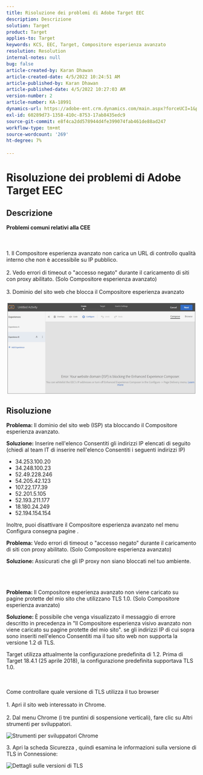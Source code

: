 ```yaml
---
title: Risoluzione dei problemi di Adobe Target EEC
description: Descrizione
solution: Target
product: Target
applies-to: Target
keywords: KCS, EEC, Target, Compositore esperienza avanzato
resolution: Resolution
internal-notes: null
bug: false
article-created-by: Karan Dhawan
article-created-date: 4/5/2022 10:24:51 AM
article-published-by: Karan Dhawan
article-published-date: 4/5/2022 10:27:03 AM
version-number: 2
article-number: KA-18991
dynamics-url: https://adobe-ent.crm.dynamics.com/main.aspx?forceUCI=1&pagetype=entityrecord&etn=knowledgearticle&id=b7c7fe9c-cab4-ec11-983f-000d3a5d0d73
exl-id: 60289d73-1358-410c-8753-17ab8435edc9
source-git-commit: e8f4ca2dd578944d4fe399074fab461de88ad247
workflow-type: tm+mt
source-wordcount: '269'
ht-degree: 7%

---
```


# Risoluzione dei problemi di Adobe Target EEC

## Descrizione

<b>Problemi comuni relativi alla CEE</b><br><br> <br><br>1. Il Compositore esperienza avanzato non carica un URL di controllo qualità interno che non è accessibile su IP pubblico.<br><br>2. Vedo errori di timeout o &quot;accesso negato&quot; durante il caricamento di siti con proxy abilitato. (Solo Compositore esperienza avanzato)<br><br>3. Dominio del sito web che blocca il Compositore esperienza avanzato<br><br>![](assets/___b9c7fe9c-cab4-ec11-983f-000d3a5d0d73___.png)

## Risoluzione


<b>Problema: </b>Il dominio del sito web (ISP) sta bloccando il Compositore esperienza avanzato.

<b>Soluzione:</b> Inserire nell&#39;elenco Consentiti gli indirizzi IP elencati di seguito (chiedi al team IT di inserire nell&#39;elenco Consentiti i seguenti indirizzi IP)



- 34.253.100.20
- 34.248.100.23
- 52.49.228.246
- 54.205.42.123
- 107.22.177.39
- 52.201.5.105
- 52.193.211.177
- 18.180.24.249
- 52.194.154.154


Inoltre, puoi disattivare il Compositore esperienza avanzato nel menu Configura consegna pagine .





<b>Problema:</b> Vedo errori di timeout o &quot;accesso negato&quot; durante il caricamento di siti con proxy abilitato. (Solo Compositore esperienza avanzato)

<b>Soluzione: </b>Assicurati che gli IP proxy non siano bloccati nel tuo ambiente.
<br><br> <br><br>


<b>Problema: </b>Il Compositore esperienza avanzato non viene caricato su pagine protette del mio sito che utilizzano TLS 1.0. (Solo Compositore esperienza avanzato)

<b>Soluzione: </b>È possibile che venga visualizzato il messaggio di errore descritto in precedenza in &quot;Il Compositore esperienza visivo avanzato non viene caricato su pagine protette del mio sito&quot;. se gli indirizzi IP di cui sopra sono inseriti nell&#39;elenco Consentiti ma il tuo sito web non supporta la versione 1.2 di TLS.

Target utilizza attualmente la configurazione predefinita di 1.2. Prima di Target 18.4.1 (25 aprile 2018), la configurazione predefinita supportava TLS 1.0.


<br><br>Come controllare quale versione di TLS utilizza il tuo browser<br><br>1. Apri il sito web interessato in Chrome.<br><br>2.<b> </b>Dal menu Chrome (i tre puntini di sospensione verticali), fare clic su Altri strumenti per sviluppatori.


![Strumenti per sviluppatori Chrome](https://experienceleague.adobe.com/docs/target/assets/chrome-developer-tools.png?lang=en)

3. Apri la scheda Sicurezza , quindi esamina le informazioni sulla versione di TLS in Connessione:

![Dettagli sulle versioni di TLS](https://experienceleague.adobe.com/docs/target/assets/chrome-tls-version.png?lang=en)
